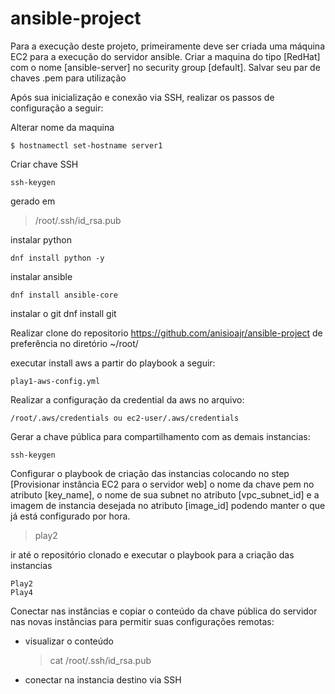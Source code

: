 # ansible-project

Para a execução deste projeto, primeiramente deve ser criada uma máquina EC2 para a execução do servidor ansible. 
Criar a maquina do tipo [RedHat] com o nome [ansible-server] no security group [default].
Salvar seu par de chaves .pem para utilização

Após sua inicialização e conexão via SSH, realizar os passos de configuração a seguir:

Alterar nome da maquina

    $ hostnamectl set-hostname server1
   
Criar chave SSH

    ssh-keygen

gerado em
> /root/.ssh/id_rsa.pub

instalar python

    dnf install python -y

instalar ansible     

    dnf install ansible-core

instalar o git
    dnf install git

Realizar clone do repositorio
    https://github.com/anisioajr/ansible-project
de preferência no diretório ~/root/


executar install aws a partir do playbook a seguir:

    play1-aws-config.yml

Realizar a configuração da credential da aws no arquivo:

    /root/.aws/credentials ou ec2-user/.aws/credentials

Gerar a chave pública para compartilhamento com as demais instancias:

    ssh-keygen 

Configurar o playbook de criação das instancias colocando no step [Provisionar instância EC2 para o servidor web] o nome da chave pem no atributo [key_name], o nome de sua subnet no atributo [vpc_subnet_id] e a imagem de instancia desejada no atributo [image_id] podendo manter o que já está configurado por hora.

> play2

ir até o repositório clonado e executar o playbook para a criação das instancias 

    Play2
    Play4

Conectar nas instâncias e copiar o conteúdo da chave pública do servidor nas novas instâncias para permitir suas configurações remotas:
- visualizar o conteúdo

  > cat /root/.ssh/id_rsa.pub
  
- conectar na instancia destino via SSH

  > 
  
